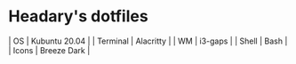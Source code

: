 # Headary's dotfiles

| OS        | Kubuntu 20.04 |
| Terminal  | Alacritty     |
| WM        | i3-gaps       |
| Shell     | Bash          |
| Icons     | Breeze Dark   |
